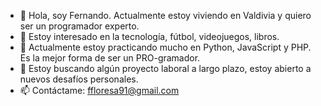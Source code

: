 - 👋 Hola, soy Fernando. Actualmente estoy viviendo en Valdivia y quiero ser un programador experto.
- 👀 Estoy interesado en la tecnología, fútbol, videojuegos, libros.
- 🌱 Actualmente estoy practicando mucho en Python, JavaScript y PHP. Es la mejor forma de ser un PRO-gramador.
- 💞️ Estoy buscando algún proyecto laboral a largo plazo, estoy abierto a nuevos desafíos personales.
- 📫 Contáctame: <ffloresa91@gmail.com>

<!---
fflores91/fflores91 is a ✨ special ✨ repository because its `README.md` (this file) appears on your GitHub profile.
You can click the Preview link to take a look at your changes.
--->
